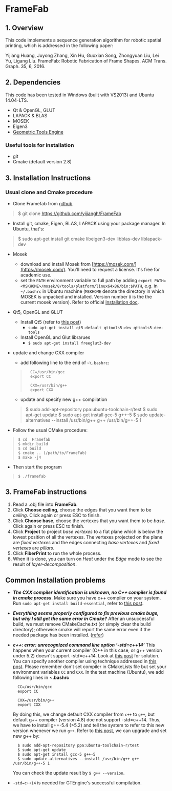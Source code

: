 # FrameFab


## 1. Overview

This code implements a sequence generation algorithm for robotic spatial printing, which is addressed in the following paper:

Yijiang Huang, Juyong Zhang, Xin Hu, Guoxian Song, Zhongyuan Liu, Lei Yu, Ligang Liu. FrameFab: Robotic Fabrication of Frame Shapes.
ACM Trans. Graph. 35, 6, 2016.

## 2. Dependencies

This code has been tested in Windows (built with VS2013) and Ubuntu 14.04-LTS.

 - Qt & OpenGL, GLUT
 - LAPACK & BLAS 
 - MOSEK
 - Eigen3
 - [Geometric Tools Engine](http://www.geometrictools.com/Downloads/Downloads.html)

### Useful tools for installation

- git
- Cmake (default version 2.8)

## 3. Installation Instructions

### Usual clone and Cmake procedure

- Clone Framefab from [github](https://github.com/yijiangh/FrameFab)
> $ git clone https://github.com/yijiangh/FrameFab

- Install git, cmake, Eigen, BLAS, LAPACK using your package manager. In Ubuntu, that's:
> $ sudo apt-get install git cmake libeigen3-dev libblas-dev liblapack-dev

- Mosek
	- download and install Mosek from [https://mosek.com/](https://mosek.com/). You'll need to request a license. It's free for academic use.
	- set the `PATH` environment variable to full path by adding `export PATH=<MSKHOME>/mosek/8/tools/platform/linux64x86/bin:$PATH`, e.g. in `~/.bashrc` in Ubuntu machine (`MSKHOME` denote the directory in which MOSEK is unpacked and installed. Version number `8` is the the current mosek version). Refer to official [Installation doc](http://docs.mosek.com/7.0/toolsinstall/Linux_UNIX_installation_instructions.html).

- Qt5, OpenGL and GLUT
	- Install Qt5 (refer to [this post](https://github.com/Cockatrice/Cockatrice/wiki/Compiling-Cockatrice-(Linux)))
		- `sudo apt-get install qt5-default qttools5-dev qttools5-dev-tools` 
	- Install OpenGL and Glut librarues
		- `$ sudo apt-get install freeglut3-dev`

- update and change CXX compiler
	- add following line to the end of `~\.bashrc`:

	>     	CC=/usr/bin/gcc
	>     	export CC
	>     
	>     	CXX=/usr/bin/g++
	>     	export CXX

	- update and specify new g++ compilation
	> 	$ sudo add-apt-repository ppa:ubuntu-toolchain-r/test
	> 	$ sudo apt-get update
	> 	$ sudo apt-get install gcc-5 g++-5
	> 	$ sudo update-alternatives --install /usr/bin/g++ g++ /usr/bin/g++-5 1

- Follow the usual CMake procedure:

>     $ cd  Framefab
>     $ mkdir build
>     $ cd build
>     $ cmake .. (/path/to/FrameFab)
>     $ make -j4

- Then start the program
>     $ ./framefab

## 3. FrameFab instructions
1. Read a .obj file into **FrameFab**.
2. Click **Choose ceiling**, choose the edges that you want them to be *ceiling*. Click again or press ESC to finish.
3. Click **Choose base**, choose the vertexes that you want them to be *base*. Click again or press ESC to finish.
4. Click **Project** to project *base vertexes* to a flat plane which is below the lowest position of all the vertexes. The vertexes projected on the plane are *fixed vertexes* and the edges connecting *base vertexes* and *fixed vertexes* are *pillars*.
5. Click **FiberPrint** to run the whole process.
6. When it is done, you can turn on *Heat* under the *Edge* mode to see the result of *layer-decomposition*.

## Common Installation problems

- ***The CXX compiler identification is unknown, no C++ compiler is found in cmake process***. Make sure you have c++ compiler on your system. Run `sudo apt-get install build-essential`, refer to [this post](http://stackoverflow.com/questions/9699930/cmake-complains-the-cxx-compiler-identification-is-unknown).

- ***Everything seems properly configured to fix previous cmake bugs, but why I still get the same error in Cmake?*** After an unsuccessful build, we must remove CMakeCache.txt (or simply clear the build directory); otherwise cmake will report the same error even if the needed package has been installed. ([refer](http://askubuntu.com/questions/374755/what-package-do-i-need-to-build-a-qt-5-cmake-application))

- ***c++: error: unrecognized command line option ‘-std=c++14’*** This happens when your current compiler (C++ in this case, or g++ version under 5.2) doesn't support -std=c++14. Look at [this post](http://stackoverflow.com/questions/32674202/cmake-make-unrecognized-command-line-option-std-c14-but-g-does) for solution. You can specify another compiler using technique addressed in [this post](http://stackoverflow.com/questions/13054451/cmake-problems-specifying-the-compiler-2). Please remember don't set compiler in CMakeLists file but set your environment variables `CC` and `CXX`. In the test machine (Ubuntu), we add following lines in **~\.bashrc**

    	CC=/usr/bin/gcc
    	export CC
    
    	CXX=/usr/bin/g++
    	export CXX

    By doing this, we change default CXX compiler from `c++` to `g++`, but default g++ compiler (version 4.8) doe not support -std=c++14. Thus, we have to install g++-5.4 (>5.2) and tell the system to refer to this new version whenever we run `g++`. Refer to [this post](https://gist.github.com/beci/2a2091f282042ed20cda), we can upgrade and set new g++ by:

    	$ sudo add-apt-repository ppa:ubuntu-toolchain-r/test
    	$ sudo apt-get update
    	$ sudo apt-get install gcc-5 g++-5
		$ sudo update-alternatives --install /usr/bin/g++ g++ /usr/bin/g++-5 1
	 You can check the update result by `$ g++ --version`.

- `-std=c++14` is needed for GTEngine's successful compilation.

